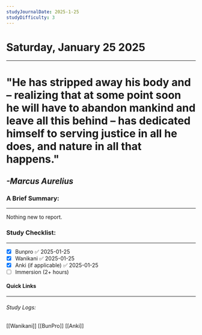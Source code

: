 ```yaml
---
studyJournalDate: 2025-1-25
studyDifficulty: 3
---
```


# Saturday, January 25 2025
---
# "He has stripped away his body and – realizing that at some point soon he will have to abandon mankind and leave all this behind – has dedicated himself to serving justice in all he does, and nature in all that happens."

## *-Marcus Aurelius*


### A Brief Summary:
---
Nothing new to report.

### Study Checklist:
---
- [x] Bunpro ✅ 2025-01-25
- [x] Wanikani ✅ 2025-01-25
- [x] Anki (if applicable) ✅ 2025-01-25
- [ ] Immersion (2+ hours)

#### Quick Links
---
###### Study Logs:
[[Wanikani]]
[[BunPro]]
[[Anki]]